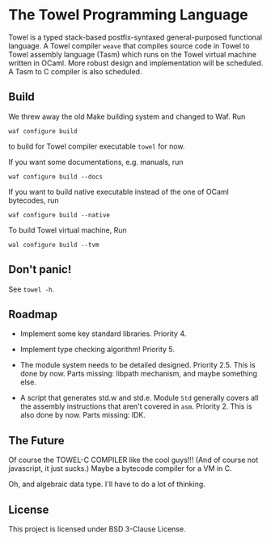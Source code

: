 The Towel Programming Language
====

Towel is a typed stack-based postfix-syntaxed general-purposed functional
language. A Towel compiler `weave` that compiles source code in Towel to Towel assembly
language (Tasm) which runs on the Towel virtual machine written in OCaml. More
robust design and implementation will be scheduled. A Tasm to C compiler is also
scheduled.


Build
----

We threw away the old Make building system and changed to Waf. Run

    waf configure build

to build for Towel compiler executable `towel` for now.

If you want some documentations, e.g. manuals, run

    waf configure build --docs

If you want to build native executable instead of the one of OCaml bytecodes,
run

    waf configure build --native

To build Towel virtual machine, Run

    wal configure build --tvm


Don't panic!
----

See `towel -h`.

Roadmap
----

* Implement some key standard libraries. Priority 4.

* Implement type checking algorithm! Priority 5.

* The module system needs to be detailed designed. Priority 2.5.
This is done by now. Parts missing: libpath mechanism, and maybe something else.

* A script that generates std.w and std.e. Module `Std` generally covers all the
assembly instructions that aren't covered in `asm`. Priority 2.
This is also done by now. Parts missing: IDK.

The Future
----

Of course the TOWEL-C COMPILER like the cool guys!!! (And of course not javascript, it just sucks.)
Maybe a bytecode compiler for a VM in C.

Oh, and algebraic data type. I'll have to do a lot of thinking.

License
----

This project is licensed under BSD 3-Clause License.
